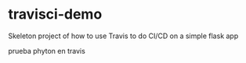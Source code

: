 # travisci-demo

Skeleton project of how to use Travis to do CI/CD on a simple flask app

prueba phyton en travis
